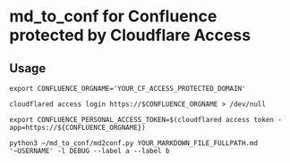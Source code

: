 # md_to_conf for Confluence protected by Cloudflare Access

## Usage

```
export CONFLUENCE_ORGNAME='YOUR_CF_ACCESS_PROTECTED_DOMAIN'

cloudflared access login https://$CONFLUENCE_ORGNAME > /dev/null         

export CONFLUENCE_PERSONAL_ACCESS_TOKEN=$(cloudflared access token -app=https://${CONFLUENCE_ORGNAME})

python3 ~/md_to_conf/md2conf.py YOUR_MARKDOWN_FILE_FULLPATH.md '~USERNAME' -l DEBUG --label a --label b
```

